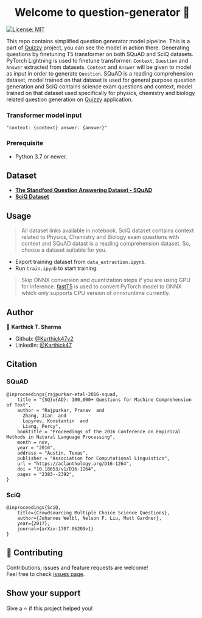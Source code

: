 <h1 align="center">Welcome to question-generator 👋</h1>
<p>
  <a href="#" target="_blank">
    <img alt="License: MIT" src="https://img.shields.io/badge/License-MIT-yellow.svg" />
  </a>
</p>

This repo contains simplified question generator model pipeline. This is a part of [Quizzy](https://github.com/Karthick47v2/quizzzy/tree/main) project, you can see the model in action there. Generating questions by finetuning T5 transformer on both SQuAD and SciQ datasets. PyTorch Lightning is used to finetune transformer. `Context`, `Question` and `Answer` extracted from datasets. `Context` and `Answer` will be given to model as input in order to generate `Question`. SQuAD is a reading comprehension dataset, model trained on that dataset is used for general purpose question generation and SciQ contains science exam questions and context, model trained on that dataset used specifically for physics, chemistry and biology related question generation on [Quizzy](https://github.com/Karthick47v2/quizzzy/tree/main) application.

### Transformer model input

```
"context: {context} answer: {answer}"
```

### Prerequisite

- Python 3.7 or newer.

## Dataset

- **[The Standford Question Answering Dataset - SQuAD](https://rajpurkar.github.io/SQuAD-explorer/)**
- **[SciQ Dataset](https://allenai.org/data/sciq)**

## Usage

> All dataset links available in notebook. SciQ dataset contains context related to Physics, Chemistry and Biology exam questions with context and SQuAD datast is a reading comprehension dataset. So, choose a dataset suitable for you.

- Export training dataset from `data_extraction.ipynb`.
- Run `train.ipynb` to start training.

> Skip ONNX conversion and quantization steps if you are using GPU for inference. [fastT5](https://github.com/Ki6an/fastT5) is used to convert PyTorch model to ONNX which only supports CPU version of onnxruntime currently.

## Author

👤 **Karthick T. Sharma**

- Github: [@Karthick47v2](https://github.com/Karthick47v2)
- LinkedIn: [@Karthick47](https://linkedin.com/in/Karthick47)

## Citation

### SQuAD

```
@inproceedings{rajpurkar-etal-2016-squad,
    title = "{SQ}u{AD}: 100,000+ Questions for Machine Comprehension of Text",
    author = "Rajpurkar, Pranav  and
      Zhang, Jian  and
      Lopyrev, Konstantin  and
      Liang, Percy",
    booktitle = "Proceedings of the 2016 Conference on Empirical Methods in Natural Language Processing",
    month = nov,
    year = "2016",
    address = "Austin, Texas",
    publisher = "Association for Computational Linguistics",
    url = "https://aclanthology.org/D16-1264",
    doi = "10.18653/v1/D16-1264",
    pages = "2383--2392",
}
```

### SciQ

```
@inproceedings{SciQ,
    title={Crowdsourcing Multiple Choice Science Questions},
    author={Johannes Welbl, Nelson F. Liu, Matt Gardner},
    year={2017},
    journal={arXiv:1707.06209v1}
}
```

## 🤝 Contributing

Contributions, issues and feature requests are welcome!<br />Feel free to check [issues page](https://github.com/Karthick47v2/question-generator/issues).

## Show your support

Give a ⭐️ if this project helped you!
